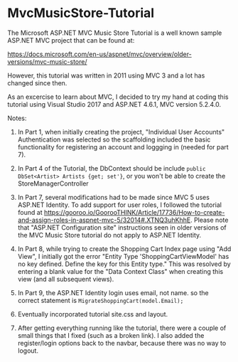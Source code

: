 # MvcMusicStore-Tutorial
The Microsoft ASP.NET MVC Music Store Tutorial is a well known sample ASP.NET MVC project that can be found at:

https://docs.microsoft.com/en-us/aspnet/mvc/overview/older-versions/mvc-music-store/

However, this tutorial was written in 2011 using MVC 3 and a lot has changed since then.

As an excercise to learn about MVC, I decided to try my hand at coding this tutorial using Visual Studio 2017 and ASP.NET 4.6.1, MVC version 5.2.4.0.

Notes:

1. In Part 1, when initially creating the project, "Individual User Accounts" Authentication was selected so the scaffolding included the basic functionality for registering an account and loggging in (needed for part 7).

1. In Part 4 of the Tutorial, the DbContext should be include `public DbSet<Artist> Artists {get; set'}`, or you won't be able to create the StoreManagerController

1. In Part 7, several modifications had to be made since MVC 5 uses ASP.NET Identity. To add support for user roles, I followed the tutorial found at https://gooroo.io/GoorooTHINK/Article/17736/How-to-create-and-assign-roles-in-aspnet-mvc-5/32014#.XTNQ3uhKhhE. Please note that "ASP.NET Configuration site" instructions seen in older versions of the MVC Music Store tutorial do not apply to ASP.NET Identity.

1. In Part 8, while trying to create the Shopping Cart Index page using "Add View", I initially got the error "Entity Type 'ShoppingCartViewModel' has no key defined. Define the key for this Entity type." This was resolved by entering a blank value for the "Data Context Class" when creating this view (and all subsequent views).

1. In Part 9, the ASP.NET Identity login uses email, not name. so the correct statement is `MigrateShoppingCart(model.Email);`

1. Eventually incorporated tutorial site.css and layout.

1. After getting everything running like the tutorial, there were a couple of small things that I fixed (such as a broken link). I also added the register/login options back to the navbar, because there was no way to logout.

